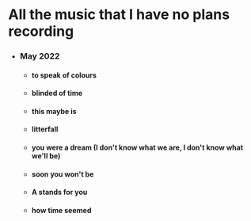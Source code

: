 # All the music that I have no plans recording
  - ### May 2022
    - #### to speak of colours
    - #### blinded of time
    - #### this maybe is
    - #### litterfall
    - #### you were a dream (I don't know what we are, I don't know what we'll be)
    - #### soon you won't be
    - #### A stands for you
    - #### how time seemed
